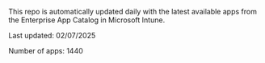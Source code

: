 This repo is automatically updated daily with the latest available apps from the Enterprise App Catalog in Microsoft Intune.

Last updated: 02/07/2025

Number of apps: 1440
